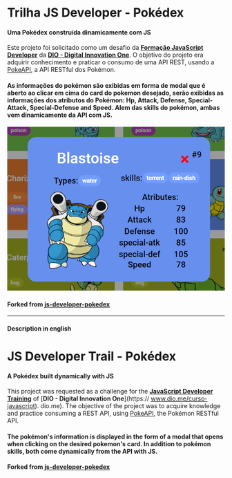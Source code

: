# Trilha JS Developer - Pokédex
#### **Uma Pokédex construída dinamicamente com JS**

Este projeto foi solicitado como um desafio da [**Formação JavaScript Developer**](https://www.dio.me/curso-javascript) da [**DIO - Digital Innovation One**](https://www.dio.me). O objetivo do projeto era adquirir conhecimento e praticar o consumo de uma API REST, usando a [PokeAPI](https://pokeapi.co/), a API RESTful dos Pokémon.

#### As informações do pokémon são exibidas em forma de modal que é aberto ao clicar em cima do card do pokemon desejado, serão exibidas as informações dos atributos do Pokémon: Hp, Attack, Defense, Special-Attack, Special-Defense and Speed. Alem das skills do pokémon, ambas vem dinamicamente da API com JS.

<p align="center">
  <img src="./preview.png" alt="preview image">
</p>

#### Forked from [js-developer-pokedex](https://github.com/digitalinnovationone/js-developer-pokedex)


---

#### Description in english

# JS Developer Trail - Pokédex
#### **A Pokédex built dynamically with JS**

This project was requested as a challenge for the [**JavaScript Developer Training**](https://www.dio.me/curso-javascript) of [**DIO - Digital Innovation One**](https:// www.dio.me/curso-javascript). dio.me). The objective of the project was to acquire knowledge and practice consuming a REST API, using [PokeAPI](https://pokeapi.co/), the Pokémon RESTful API.

#### The pokémon's information is displayed in the form of a modal that opens when clicking on the desired pokemon's card. In addition to pokémon skills, both come dynamically from the API with JS.

#### Forked from [js-developer-pokedex](https://github.com/digitalinnovationone/js-developer-pokedex)
